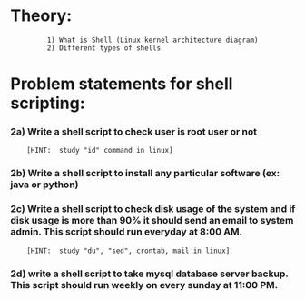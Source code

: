 # Theory:
             1) What is Shell (Linux kernel architecture diagram)
             2) Different types of shells

# Problem statements for shell scripting:

### 2a) Write a shell script to check user is root user or not
        [HINT:  study "id" command in linux]
### 2b) Write a shell script to install any particular software (ex: java or python)
### 2c) Write a shell script to check disk usage of the system and if disk usage is more than 90% it should send an email to system admin. This script should run everyday at 8:00 AM.

        [HINT:  study "du", "sed", crontab, mail in linux]
### 2d) write a shell script to take mysql database server backup. This script should run weekly on every sunday at 11:00 PM.
